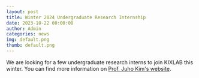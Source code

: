 ```yaml
---
layout: post
title: Winter 2024 Undergraduate Research Internship
date: 2023-10-22 00:00:00
author: Admin
categories: news
img: default.png
thumb: default.png
---
```


We are looking for a few undergraduate research interns to join KIXLAB this winter. You can find more information on [Prof. Juho Kim's website](https://juhokim.com/2024-winter-internship-call.html).

